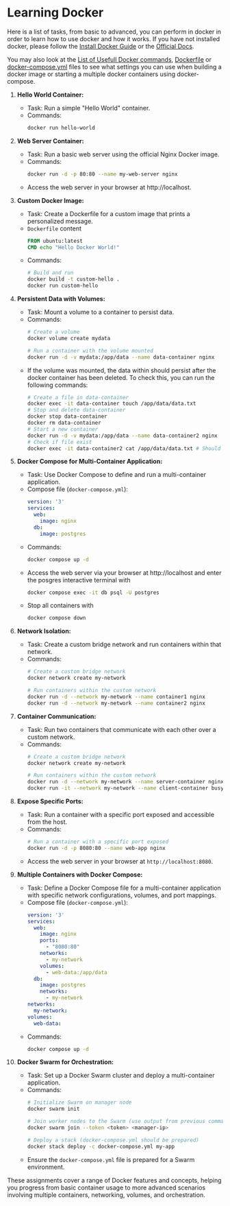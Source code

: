 # Learning Docker

Here is a list of tasks, from basic to advanced, you can perform in docker in order to learn how to use docker and how it works. If you have not installed docker, please follow the [Install Docker Guide](./install-docker.md) or the [Official Docs](https://docs.docker.com/engine/install/).

You may also look at the [List of Usefull Docker commands](./docker-commands.md), [Dockerfile](./Dockerfile) or [docker-compose.yml](./docker-compose.yml) files to see what settings you can use when building a docker image or starting a multiple docker containers using docker-compose.

1. **Hello World Container:**
   - Task: Run a simple "Hello World" container.
   - Commands:
     ```bash
     docker run hello-world
     ```

2. **Web Server Container:**
   - Task: Run a basic web server using the official Nginx Docker image.
   - Commands:
     ```bash
     docker run -d -p 80:80 --name my-web-server nginx
     ```
   - Access the web server in your browser at http://localhost.

3. **Custom Docker Image:**
   - Task: Create a Dockerfile for a custom image that prints a personalized message.
   - `Dockerfile` content
     ```Dockerfile
     FROM ubuntu:latest
     CMD echo "Hello Docker World!"
     ```
   - Commands:
     ```bash
     # Build and run
     docker build -t custom-hello .
     docker run custom-hello
     ```

4. **Persistent Data with Volumes:**
   - Task: Mount a volume to a container to persist data.
   - Commands:
     ```bash
     # Create a volume
     docker volume create mydata

     # Run a container with the volume mounted
     docker run -d -v mydata:/app/data --name data-container nginx
     ```
   - If the volume was mounted, the data within should persist after the docker container has been deleted. To check this, you can run the following commands:
     ```bash
     # Create a file in data-container
     docker exec -it data-container touch /app/data/data.txt
     # Stop and delete data-container
     docker stop data-container
     docker rm data-container
     # Start a new container
     docker run -d -v mydata:/app/data --name data-container2 nginx
     # Check if file exist
     docker exec -it data-container2 cat /app/data/data.txt # Should return no error
     ```

5. **Docker Compose for Multi-Container Application:**
   - Task: Use Docker Compose to define and run a multi-container application.
   - Compose file (`docker-compose.yml`):
     ```yaml
     version: '3'
     services:
       web:
         image: nginx
       db:
         image: postgres
     ```
   - Commands:
     ```bash
     docker compose up -d
     ```
   - Access the web server via your browser at http://localhost and enter the posgres interactive terminal with
     ```bash
     docker compose exec -it db psql -U postgres 
     ```
   - Stop all containers with
     ```bash
     docker compose down
     ```

6. **Network Isolation:**
   - Task: Create a custom bridge network and run containers within that network.
   - Commands:
     ```bash
     # Create a custom bridge network
     docker network create my-network

     # Run containers within the custom network
     docker run -d --network my-network --name container1 nginx
     docker run -d --network my-network --name container2 nginx
     ```

7. **Container Communication:**
   - Task: Run two containers that communicate with each other over a custom network.
   - Commands:
     ```bash
     # Create a custom bridge network
     docker network create my-network

     # Run containers within the custom network
     docker run -d --network my-network --name server-container nginx
     docker run -it --network my-network --name client-container busybox
     ```

8. **Expose Specific Ports:**
   - Task: Run a container with a specific port exposed and accessible from the host.
   - Commands:
     ```bash
     # Run a container with a specific port exposed
     docker run -d -p 8080:80 --name web-app nginx
     ```
   - Access the web server in your browser at `http://localhost:8080`.

9. **Multiple Containers with Docker Compose:**
   - Task: Define a Docker Compose file for a multi-container application with specific network configurations, volumes, and port mappings.
   - Compose file (`docker-compose.yml`):
     ```yaml
     version: '3'
     services:
       web:
         image: nginx
         ports:
           - "8080:80"
         networks:
           - my-network
         volumes:
           - web-data:/app/data
       db:
         image: postgres
         networks:
           - my-network
     networks:
       my-network:
     volumes:
       web-data:
     ```
   - Commands:
     ```bash
     docker compose up -d
     ```

10. **Docker Swarm for Orchestration:**
    - Task: Set up a Docker Swarm cluster and deploy a multi-container application.
    - Commands:
      ```bash
      # Initialize Swarm on manager node
      docker swarm init

      # Join worker nodes to the Swarm (use output from previous command)
      docker swarm join --token <token> <manager-ip>

      # Deploy a stack (docker-compose.yml should be prepared)
      docker stack deploy -c docker-compose.yml my-app
      ```
    - Ensure the `docker-compose.yml` file is prepared for a Swarm environment.

These assignments cover a range of Docker features and concepts, helping you progress from basic container usage to more advanced scenarios involving multiple containers, networking, volumes, and orchestration.
